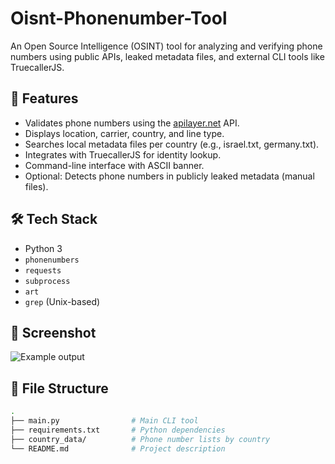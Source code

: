 # Oisnt-Phonenumber-Tool

An Open Source Intelligence (OSINT) tool for analyzing and verifying phone numbers using public APIs, leaked metadata files, and external CLI tools like TruecallerJS.

## 🚀 Features

- Validates phone numbers using the [apilayer.net](https://apilayer.com/) API.
- Displays location, carrier, country, and line type.
- Searches local metadata files per country (e.g., israel.txt, germany.txt).
- Integrates with TruecallerJS for identity lookup.
- Command-line interface with ASCII banner.
- Optional: Detects phone numbers in publicly leaked metadata (manual files).

## 🛠 Tech Stack

- Python 3
- `phonenumbers`
- `requests`
- `subprocess`
- `art`
- `grep` (Unix-based)

## 📸 Screenshot

![Example output](screenshots/example_output.png)

## 📂 File Structure

```bash
.
├── main.py                # Main CLI tool
├── requirements.txt       # Python dependencies
├── country_data/          # Phone number lists by country
└── README.md              # Project description
